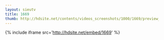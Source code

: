 ```yaml
---
layout: sieutv
title: 1669
thumb: http://hdsite.net/contents/videos_screenshots/1000/1669/preview_360p.mp4.jpg
---
```

{% include iframe src='http://hdsite.net/embed/1669' %}
 
